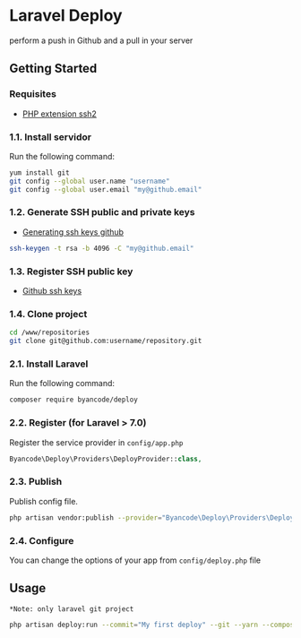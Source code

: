 # Laravel Deploy

perform a push in Github and a pull in your server

## Getting Started

### Requisites

* [PHP extension ssh2](https://pecl.php.net/package/ssh2)

### 1.1. Install servidor

Run the following command:

``` bash
yum install git
git config --global user.name "username"
git config --global user.email "my@github.email"
```

### 1.2. Generate SSH public and private keys 

* [Generating ssh keys github](https://docs.github.com/es/free-pro-team@latest/github/authenticating-to-github/generating-a-new-ssh-key-and-adding-it-to-the-ssh-agent)

``` bash
ssh-keygen -t rsa -b 4096 -C "my@github.email"
```

### 1.3. Register SSH public key

* [Github ssh keys](https://github.com/settings/keys)

### 1.4. Clone project

``` bash
cd /www/repositories
git clone git@github.com:username/repository.git
```

### 2.1. Install Laravel

Run the following command:

``` bash
composer require byancode/deploy
```

### 2.2. Register (for Laravel > 7.0)

Register the service provider in `config/app.php`

``` php
Byancode\Deploy\Providers\DeployProvider::class,
```

### 2.3. Publish

Publish config file.

``` bash
php artisan vendor:publish --provider="Byancode\Deploy\Providers\DeployProvider"
```

### 2.4. Configure

You can change the options of your app from `config/deploy.php` file

## Usage

 `*Note: only laravel git project`

``` bash
php artisan deploy:run --commit="My first deploy" --git --yarn --composer
```
